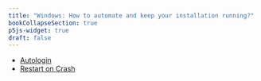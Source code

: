 ```yaml
---
title: "Windows: How to automate and keep your installation running?"
bookCollapseSection: true
p5js-widget: true
draft: false
---
```


- [Autologin](https://learn.microsoft.com/en-us/troubleshoot/windows-server/user-profiles-and-logon/turn-on-automatic-logon)
- [Restart on Crash](https://w-shadow.com/blog/2009/03/04/restart-on-crash/)